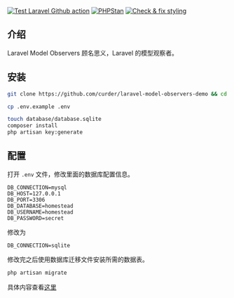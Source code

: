 [![Test Laravel Github action](https://github.com/curder/laravel-model-observers-demo/actions/workflows/run-test.yml/badge.svg?branch=master)](https://github.com/curder/laravel-model-observers-demo/actions/workflows/run-test.yml)
[![PHPStan](https://github.com/curder/laravel-model-observers-demo/actions/workflows/phpstan.yml/badge.svg?branch=master)](https://github.com/curder/laravel-model-observers-demo/actions/workflows/phpstan.yml)
[![Check & fix styling](https://github.com/curder/laravel-model-observers-demo/actions/workflows/php-cs-fixer.yml/badge.svg?branch=master)](https://github.com/curder/laravel-model-observers-demo/actions/workflows/php-cs-fixer.yml)

## 介绍

Laravel Model Observers 顾名思义，Laravel 的模型观察者。

## 安装

```bash
git clone https://github.com/curder/laravel-model-observers-demo && cd laravel-model-observers-demo

cp .env.example .env

touch database/database.sqlite
composer install
php artisan key:generate
```

## 配置

打开 `.env` 文件，修改里面的数据库配置信息。

```dotenv
DB_CONNECTION=mysql
DB_HOST=127.0.0.1
DB_PORT=3306
DB_DATABASE=homestead
DB_USERNAME=homestead
DB_PASSWORD=secret
```

修改为

```dotenv
DB_CONNECTION=sqlite
```

修改完之后使用数据库迁移文件安装所需的数据表。

```bash
php artisan migrate
```

具体内容查看[这里](https://curder.github.io/laravel-study/model/laravel-model-observers.html)
